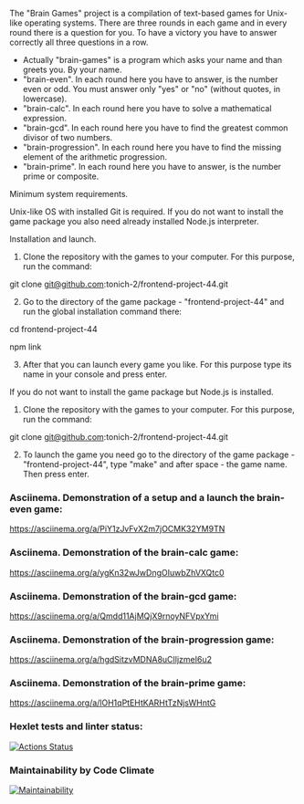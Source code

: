 The "Brain Games" project is a compilation of text-based games for Unix-like operating systems. There are three rounds in each game and in every round there is a question for you. To have a victory you have to answer correctly all three questions in a row.

- Actually "brain-games" is a program which asks your name and than greets you. By your name.
- "brain-even". In each round here you have to answer, is the number even or odd. You must answer only "yes" or "no" (without quotes, in lowercase).
- "brain-calc". In each round here you have to solve a mathematical expression.
- "brain-gcd". In each round here you have to find the greatest common divisor of two numbers.
- "brain-progression". In each round here you have to find the missing element of the arithmetic progression.
- "brain-prime". In each round here you have to answer, is the number prime or composite.


Minimum system requirements.

Unix-like OS with installed Git is required. If you do not want to install the game package you also need already installed Node.js interpreter.


Installation and launch.

1. Clone the repository with the games to your computer. For this purpose, run the command:

git clone git@github.com:tonich-2/frontend-project-44.git

2. Go to the directory of the game package - "frontend-project-44" and run the global installation command there:

cd frontend-project-44

npm link

3. After that you can launch every game you like. For this purpose type its name in your console and press enter.


If you do not want to install the game package but Node.js is installed.

1. Clone the repository with the games to your computer. For this purpose, run the command:

git clone git@github.com:tonich-2/frontend-project-44.git

2. To launch the game you need go to the directory of the game package - "frontend-project-44", type "make" and after space - the game name. Then press enter.


### Asciinema. Demonstration of a setup and a launch the brain-even game:
https://asciinema.org/a/PiY1zJvFvX2m7jOCMK32YM9TN

### Asciinema. Demonstration of the brain-calc game:
https://asciinema.org/a/ygKn32wJwDngOIuwbZhVXQtc0

### Asciinema. Demonstration of the brain-gcd game:
https://asciinema.org/a/Qmdd11AjMQjX9rnoyNFVpxYmi

### Asciinema. Demonstration of the brain-progression game:
https://asciinema.org/a/hgdSitzvMDNA8uCIljzmeI6u2

### Asciinema. Demonstration of the brain-prime game:
https://asciinema.org/a/lOH1qPtEHtKARHtTzNjsWHntG

### Hexlet tests and linter status:
[![Actions Status](https://github.com/tonich-2/frontend-project-44/actions/workflows/hexlet-check.yml/badge.svg)](https://github.com/tonich-2/frontend-project-44/actions)

### Maintainability by Code Climate
[![Maintainability](https://api.codeclimate.com/v1/badges/b7531db6bd131de40af5/maintainability)](https://codeclimate.com/github/tonich-2/frontend-project-44/maintainability)
